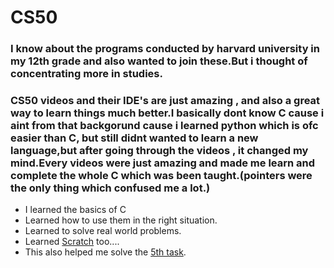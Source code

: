 # CS50

### I know about the programs conducted by harvard university in my 12th grade and also wanted to join these.But i thought of concentrating more in studies.
### CS50 videos and their IDE's are just amazing , and also a great way to learn things much better.I basically dont know C cause i aint from that backgorund cause i learned python which is ofc easier than C, but still didnt wanted to learn a new language,but after going through the videos , it changed my mind.Every videos were just amazing and made me learn and complete the whole C which was been taught.(pointers were the only thing which confused me a lot.)
- I learned the basics of C 
- Learned how to use them in the right situation.
- Learned to solve real world problems.
- Learned [Scratch](https://github.com/rakshith6404/amfoss_tasks_main-2-/blob/main/task-10/week-0/Task-10(cs50).sb3) too....
- This also helped me solve the [5th task](https://github.com/rakshith6404/amfoss_tasks_main-2-/tree/main/task-05).
